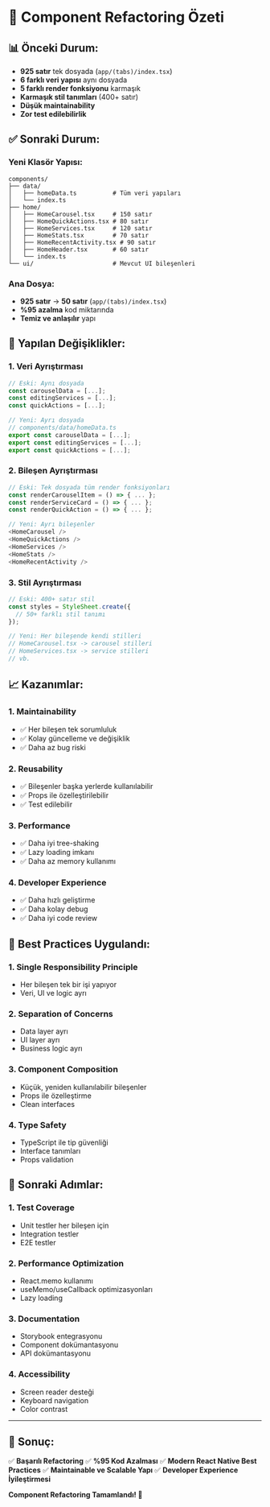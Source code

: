 # 🧩 Component Refactoring Özeti

## 📊 **Önceki Durum:**

- **925 satır** tek dosyada (`app/(tabs)/index.tsx`)
- **6 farklı veri yapısı** aynı dosyada
- **5 farklı render fonksiyonu** karmaşık
- **Karmaşık stil tanımları** (400+ satır)
- **Düşük maintainability**
- **Zor test edilebilirlik**

## ✅ **Sonraki Durum:**

### **Yeni Klasör Yapısı:**

```
components/
├── data/
│   ├── homeData.ts          # Tüm veri yapıları
│   └── index.ts
├── home/
│   ├── HomeCarousel.tsx     # 150 satır
│   ├── HomeQuickActions.tsx # 80 satır
│   ├── HomeServices.tsx     # 120 satır
│   ├── HomeStats.tsx        # 70 satır
│   ├── HomeRecentActivity.tsx # 90 satır
│   ├── HomeHeader.tsx       # 60 satır
│   └── index.ts
└── ui/                      # Mevcut UI bileşenleri
```

### **Ana Dosya:**

- **925 satır** → **50 satır** (`app/(tabs)/index.tsx`)
- **%95 azalma** kod miktarında
- **Temiz ve anlaşılır** yapı

## 🔧 **Yapılan Değişiklikler:**

### **1. Veri Ayrıştırması**

```typescript
// Eski: Aynı dosyada
const carouselData = [...];
const editingServices = [...];
const quickActions = [...];

// Yeni: Ayrı dosyada
// components/data/homeData.ts
export const carouselData = [...];
export const editingServices = [...];
export const quickActions = [...];
```

### **2. Bileşen Ayrıştırması**

```typescript
// Eski: Tek dosyada tüm render fonksiyonları
const renderCarouselItem = () => { ... };
const renderServiceCard = () => { ... };
const renderQuickAction = () => { ... };

// Yeni: Ayrı bileşenler
<HomeCarousel />
<HomeQuickActions />
<HomeServices />
<HomeStats />
<HomeRecentActivity />
```

### **3. Stil Ayrıştırması**

```typescript
// Eski: 400+ satır stil
const styles = StyleSheet.create({
  // 50+ farklı stil tanımı
});

// Yeni: Her bileşende kendi stilleri
// HomeCarousel.tsx -> carousel stilleri
// HomeServices.tsx -> service stilleri
// vb.
```

## 📈 **Kazanımlar:**

### **1. Maintainability**

- ✅ Her bileşen tek sorumluluk
- ✅ Kolay güncelleme ve değişiklik
- ✅ Daha az bug riski

### **2. Reusability**

- ✅ Bileşenler başka yerlerde kullanılabilir
- ✅ Props ile özelleştirilebilir
- ✅ Test edilebilir

### **3. Performance**

- ✅ Daha iyi tree-shaking
- ✅ Lazy loading imkanı
- ✅ Daha az memory kullanımı

### **4. Developer Experience**

- ✅ Daha hızlı geliştirme
- ✅ Daha kolay debug
- ✅ Daha iyi code review

## 🎯 **Best Practices Uygulandı:**

### **1. Single Responsibility Principle**

- Her bileşen tek bir işi yapıyor
- Veri, UI ve logic ayrı

### **2. Separation of Concerns**

- Data layer ayrı
- UI layer ayrı
- Business logic ayrı

### **3. Component Composition**

- Küçük, yeniden kullanılabilir bileşenler
- Props ile özelleştirme
- Clean interfaces

### **4. Type Safety**

- TypeScript ile tip güvenliği
- Interface tanımları
- Props validation

## 📝 **Sonraki Adımlar:**

### **1. Test Coverage**

- Unit testler her bileşen için
- Integration testler
- E2E testler

### **2. Performance Optimization**

- React.memo kullanımı
- useMemo/useCallback optimizasyonları
- Lazy loading

### **3. Documentation**

- Storybook entegrasyonu
- Component dokümantasyonu
- API dokümantasyonu

### **4. Accessibility**

- Screen reader desteği
- Keyboard navigation
- Color contrast

---

## 🎉 **Sonuç:**

✅ **Başarılı Refactoring**
✅ **%95 Kod Azalması**
✅ **Modern React Native Best Practices**
✅ **Maintainable ve Scalable Yapı**
✅ **Developer Experience İyileştirmesi**

**Component Refactoring Tamamlandı! 🚀**
